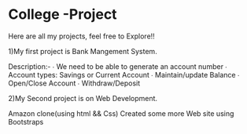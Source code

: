 # College -Project


Here are all my projects, feel free to Explore!!


1)My first project is Bank Mangement System.

   Description:-
∙ We need to be able to generate an account number 
∙ Account types: Savings or Current Account 
∙ Maintain/update Balance 
∙ Open/Close Account 
∙ Withdraw/Deposit 

2)My Second project is on Web Development.

Amazon clone(using html && Css)
Created some more Web site using Bootstraps


